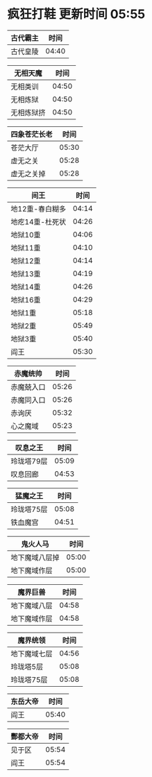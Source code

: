# 疯狂打鞋 更新时间 05:55

| 古代霸主   | 时间    |
|--------|-------|
| 古代皇陵 | 04:40 |

| 无相天魔   | 时间    |
|--------|-------|
| 无相类训 | 04:50 |
| 无相炼狱 | 04:50 |
| 无相炼狱挤 | 04:50 |

| 四象苍茫长老   | 时间    |
|--------|-------|
| 苍茫大厅 | 05:30 |
| 虚无之关 | 05:28 |
| 虚无之关掉 | 05:28 |

| 间王   | 时间    |
|--------|-------|
| 地12重-春白糊多 | 04:14 |
| 地疙14重-杜死状 | 04:26 |
| 地狱10重 | 04:06 |
| 地狱11重 | 04:10 |
| 地狱12重 | 04:14 |
| 地狱13重 | 04:19 |
| 地狱14重 | 04:26 |
| 地狱16重 | 04:29 |
| 地狱1重 | 05:18 |
| 地狱2重 | 05:49 |
| 地狱3重 | 05:40 |
| 阎王 | 05:30 |

| 赤魔统帅   | 时间    |
|--------|-------|
| 赤魔兢入口 | 05:26 |
| 赤魔同入口 | 05:26 |
| 赤询厌 | 05:32 |
| 心之魔域 | 05:23 |

| 叹息之王   | 时间    |
|--------|-------|
| 玲珑塔79层 | 05:09 |
| 叹息回廊 | 04:53 |

| 猛魔之王   | 时间    |
|--------|-------|
| 玲珑塔75层 | 05:08 |
| 铁血魔宫 | 04:51 |

| 鬼火人马   | 时间    |
|--------|-------|
| 地下魔域八层掉 | 05:00 |
| 地下魔域作层 | 05:00 |

| 魔界巨兽   | 时间    |
|--------|-------|
| 地下魔域八层 | 04:58 |
| 地下魔域作层 | 04:58 |

| 魔界统领   | 时间    |
|--------|-------|
| 地下魔域七层 | 04:56 |
| 玲珑塔5层 | 05:08 |
| 玲珑塔75层 | 05:08 |

| 东岳大帝   | 时间    |
|--------|-------|
| 阎王 | 05:40 |

| 酆都大帝   | 时间    |
|--------|-------|
| 见于区 | 05:54 |
| 阎王 | 05:54 |
